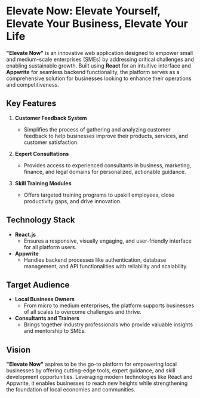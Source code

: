 # Elevate Now: Elevate Yourself, Elevate Your Business, Elevate Your Life

**"Elevate Now"** is an innovative web application designed to empower small and medium-scale enterprises (SMEs) by addressing critical challenges and enabling sustainable growth. Built using **React** for an intuitive interface and **Appwrite** for seamless backend functionality, the platform serves as a comprehensive solution for businesses looking to enhance their operations and competitiveness.

## Key Features

1. **Customer Feedback System**  
   - Simplifies the process of gathering and analyzing customer feedback to help businesses improve their products, services, and customer satisfaction.

2. **Expert Consultations**  
   - Provides access to experienced consultants in business, marketing, finance, and legal domains for personalized, actionable guidance.

3. **Skill Training Modules**  
   - Offers targeted training programs to upskill employees, close productivity gaps, and drive innovation.

## Technology Stack

- **React.js**  
   - Ensures a responsive, visually engaging, and user-friendly interface for all platform users.
- **Appwrite**  
   - Handles backend processes like authentication, database management, and API functionalities with reliability and scalability.

## Target Audience

- **Local Business Owners**  
   - From micro to medium enterprises, the platform supports businesses of all scales to overcome challenges and thrive.
- **Consultants and Trainers**  
   - Brings together industry professionals who provide valuable insights and mentorship to SMEs.

## Vision

**"Elevate Now"** aspires to be the go-to platform for empowering local businesses by offering cutting-edge tools, expert guidance, and skill development opportunities. Leveraging modern technologies like React and Appwrite, it enables businesses to reach new heights while strengthening the foundation of local economies and communities.

